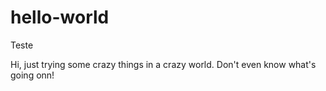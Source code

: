 # hello-world
Teste

Hi, just trying some crazy things in a crazy world.
Don't even know what's going onn!

